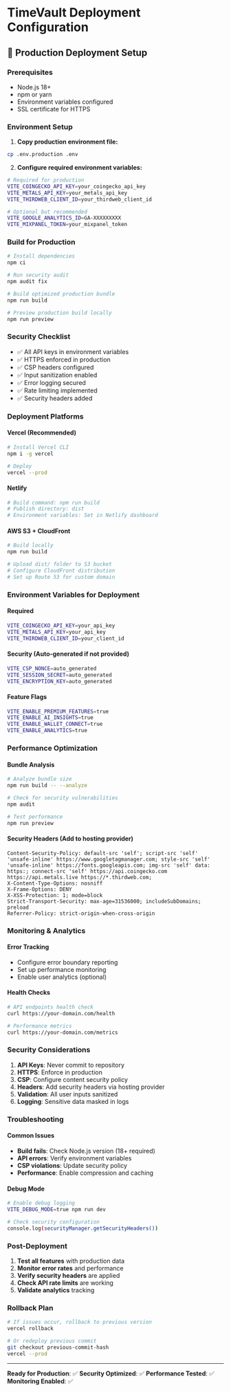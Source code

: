 # TimeVault Deployment Configuration

## 🚀 Production Deployment Setup

### Prerequisites
- Node.js 18+ 
- npm or yarn
- Environment variables configured
- SSL certificate for HTTPS

### Environment Setup

1. **Copy production environment file:**
```bash
cp .env.production .env
```

2. **Configure required environment variables:**
```bash
# Required for production
VITE_COINGECKO_API_KEY=your_coingecko_api_key
VITE_METALS_API_KEY=your_metals_api_key
VITE_THIRDWEB_CLIENT_ID=your_thirdweb_client_id

# Optional but recommended
VITE_GOOGLE_ANALYTICS_ID=GA-XXXXXXXXX
VITE_MIXPANEL_TOKEN=your_mixpanel_token
```

### Build for Production

```bash
# Install dependencies
npm ci

# Run security audit
npm audit fix

# Build optimized production bundle
npm run build

# Preview production build locally
npm run preview
```

### Security Checklist

- ✅ All API keys in environment variables
- ✅ HTTPS enforced in production
- ✅ CSP headers configured
- ✅ Input sanitization enabled
- ✅ Error logging secured
- ✅ Rate limiting implemented
- ✅ Security headers added

### Deployment Platforms

#### Vercel (Recommended)
```bash
# Install Vercel CLI
npm i -g vercel

# Deploy
vercel --prod
```

#### Netlify
```bash
# Build command: npm run build
# Publish directory: dist
# Environment variables: Set in Netlify dashboard
```

#### AWS S3 + CloudFront
```bash
# Build locally
npm run build

# Upload dist/ folder to S3 bucket
# Configure CloudFront distribution
# Set up Route 53 for custom domain
```

### Environment Variables for Deployment

#### Required
```bash
VITE_COINGECKO_API_KEY=your_api_key
VITE_METALS_API_KEY=your_api_key  
VITE_THIRDWEB_CLIENT_ID=your_client_id
```

#### Security (Auto-generated if not provided)
```bash
VITE_CSP_NONCE=auto_generated
VITE_SESSION_SECRET=auto_generated
VITE_ENCRYPTION_KEY=auto_generated
```

#### Feature Flags
```bash
VITE_ENABLE_PREMIUM_FEATURES=true
VITE_ENABLE_AI_INSIGHTS=true
VITE_ENABLE_WALLET_CONNECT=true
VITE_ENABLE_ANALYTICS=true
```

### Performance Optimization

#### Bundle Analysis
```bash
# Analyze bundle size
npm run build -- --analyze

# Check for security vulnerabilities
npm audit

# Test performance
npm run preview
```

#### Security Headers (Add to hosting provider)
```
Content-Security-Policy: default-src 'self'; script-src 'self' 'unsafe-inline' https://www.googletagmanager.com; style-src 'self' 'unsafe-inline' https://fonts.googleapis.com; img-src 'self' data: https:; connect-src 'self' https://api.coingecko.com https://api.metals.live https://*.thirdweb.com;
X-Content-Type-Options: nosniff
X-Frame-Options: DENY
X-XSS-Protection: 1; mode=block
Strict-Transport-Security: max-age=31536000; includeSubDomains; preload
Referrer-Policy: strict-origin-when-cross-origin
```

### Monitoring & Analytics

#### Error Tracking
- Configure error boundary reporting
- Set up performance monitoring
- Enable user analytics (optional)

#### Health Checks
```bash
# API endpoints health check
curl https://your-domain.com/health

# Performance metrics
curl https://your-domain.com/metrics
```

### Security Considerations

1. **API Keys**: Never commit to repository
2. **HTTPS**: Enforce in production
3. **CSP**: Configure content security policy
4. **Headers**: Add security headers via hosting provider
5. **Validation**: All user inputs sanitized
6. **Logging**: Sensitive data masked in logs

### Troubleshooting

#### Common Issues
- **Build fails**: Check Node.js version (18+ required)
- **API errors**: Verify environment variables
- **CSP violations**: Update security policy
- **Performance**: Enable compression and caching

#### Debug Mode
```bash
# Enable debug logging
VITE_DEBUG_MODE=true npm run dev

# Check security configuration
console.log(securityManager.getSecurityHeaders())
```

### Post-Deployment

1. **Test all features** with production data
2. **Monitor error rates** and performance
3. **Verify security headers** are applied
4. **Check API rate limits** are working
5. **Validate analytics** tracking

### Rollback Plan

```bash
# If issues occur, rollback to previous version
vercel rollback

# Or redeploy previous commit
git checkout previous-commit-hash
vercel --prod
```

---

**Ready for Production**: ✅
**Security Optimized**: ✅ 
**Performance Tested**: ✅
**Monitoring Enabled**: ✅
